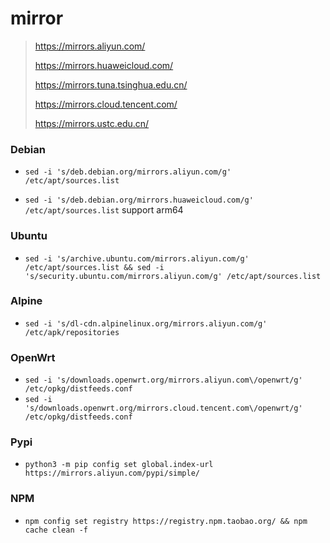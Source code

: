 # mirror

> https://mirrors.aliyun.com/
>
> https://mirrors.huaweicloud.com/
>
> https://mirrors.tuna.tsinghua.edu.cn/
>
> https://mirrors.cloud.tencent.com/
>
> https://mirrors.ustc.edu.cn/

### Debian

- `sed -i 's/deb.debian.org/mirrors.aliyun.com/g' /etc/apt/sources.list`

- `sed -i 's/deb.debian.org/mirrors.huaweicloud.com/g' /etc/apt/sources.list` support arm64

### Ubuntu

- `sed -i 's/archive.ubuntu.com/mirrors.aliyun.com/g' /etc/apt/sources.list && sed -i 's/security.ubuntu.com/mirrors.aliyun.com/g' /etc/apt/sources.list`

### Alpine

- `sed -i 's/dl-cdn.alpinelinux.org/mirrors.aliyun.com/g' /etc/apk/repositories`

### OpenWrt

- `sed -i 's/downloads.openwrt.org/mirrors.aliyun.com\/openwrt/g' /etc/opkg/distfeeds.conf`
- `sed -i 's/downloads.openwrt.org/mirrors.cloud.tencent.com\/openwrt/g' /etc/opkg/distfeeds.conf`

### Pypi

- `python3 -m pip config set global.index-url https://mirrors.aliyun.com/pypi/simple/`

### NPM

- `npm config set registry https://registry.npm.taobao.org/ && npm cache clean -f`
